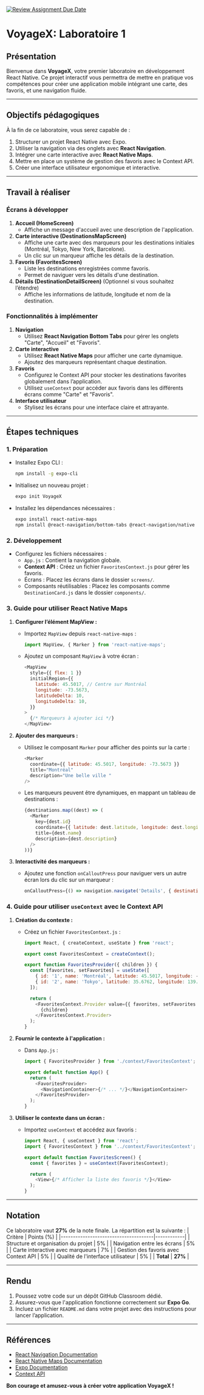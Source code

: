 [![Review Assignment Due Date](https://classroom.github.com/assets/deadline-readme-button-22041afd0340ce965d47ae6ef1cefeee28c7c493a6346c4f15d667ab976d596c.svg)](https://classroom.github.com/a/RpM7b7eS)
# VoyageX: Laboratoire 1

## Présentation
Bienvenue dans **VoyageX**, votre premier laboratoire en développement React Native. Ce projet interactif vous permettra de mettre en pratique vos compétences pour créer une application mobile intégrant une carte, des favoris, et une navigation fluide.

---

## Objectifs pédagogiques
À la fin de ce laboratoire, vous serez capable de :
1. Structurer un projet React Native avec Expo.
2. Utiliser la navigation via des onglets avec **React Navigation**.
3. Intégrer une carte interactive avec **React Native Maps**.
4. Mettre en place un système de gestion des favoris avec le Context API.
5. Créer une interface utilisateur ergonomique et interactive.

---

## Travail à réaliser
### Écrans à développer
1. **Accueil (HomeScreen)**
   - Affiche un message d'accueil avec une description de l'application.
2. **Carte interactive (DestinationsMapScreen)**
   - Affiche une carte avec des marqueurs pour les destinations initiales (Montréal, Tokyo, New York, Barcelone).
   - Un clic sur un marqueur affiche les détails de la destination.
3. **Favoris (FavoritesScreen)**
   - Liste les destinations enregistrées comme favoris.
   - Permet de naviguer vers les détails d'une destination.
4. **Détails (DestinationDetailScreen)** (Optionnel si vous souhaitez l’étendre)
   - Affiche les informations de latitude, longitude et nom de la destination.

### Fonctionnalités à implémenter
1. **Navigation**
   - Utilisez **React Navigation Bottom Tabs** pour gérer les onglets "Carte", "Accueil" et "Favoris".
2. **Carte interactive**
   - Utilisez **React Native Maps** pour afficher une carte dynamique.
   - Ajoutez des marqueurs représentant chaque destination.
3. **Favoris**
   - Configurez le Context API pour stocker les destinations favorites globalement dans l’application.
   - Utilisez `useContext` pour accéder aux favoris dans les différents écrans comme "Carte" et "Favoris".
4. **Interface utilisateur**
   - Stylisez les écrans pour une interface claire et attrayante.

---

## Étapes techniques
### 1. Préparation
- Installez Expo CLI :
  ```bash
  npm install -g expo-cli
  ```
- Initialisez un nouveau projet :
  ```bash
  expo init VoyageX
  ```
- Installez les dépendances nécessaires :
  ```bash
  expo install react-native-maps
  npm install @react-navigation/bottom-tabs @react-navigation/native react-native-screens react-native-safe-area-context react-native-gesture-handler react-native-reanimated react-native-vector-icons
  ```

### 2. Développement
- Configurez les fichiers nécessaires :
  - `App.js` : Contient la navigation globale.
  - **Context API** : Créez un fichier `FavoritesContext.js` pour gérer les favoris.
  - Écrans : Placez les écrans dans le dossier `screens/`.
  - Composants réutilisables : Placez les composants comme `DestinationCard.js` dans le dossier `components/`.

### 3. Guide pour utiliser React Native Maps
1. **Configurer l’élément MapView :**
   - Importez `MapView` depuis `react-native-maps` :
     ```javascript
     import MapView, { Marker } from 'react-native-maps';
     ```
   - Ajoutez un composant `MapView` à votre écran :
     ```javascript
     <MapView
       style={{ flex: 1 }}
       initialRegion={{
         latitude: 45.5017, // Centre sur Montréal
         longitude: -73.5673,
         latitudeDelta: 10,
         longitudeDelta: 10,
       }}
     >
       {/* Marqueurs à ajouter ici */}
     </MapView>
     ```

2. **Ajouter des marqueurs :**
   - Utilisez le composant `Marker` pour afficher des points sur la carte :
     ```javascript
     <Marker
       coordinate={{ latitude: 45.5017, longitude: -73.5673 }}
       title="Montréal"
       description="Une belle ville "
     />
     ```
   - Les marqueurs peuvent être dynamiques, en mappant un tableau de destinations :
     ```javascript
     {destinations.map((dest) => (
       <Marker
         key={dest.id}
         coordinate={{ latitude: dest.latitude, longitude: dest.longitude }}
         title={dest.name}
         description={dest.description}
       />
     ))}
     ```

3. **Interactivité des marqueurs :**
   - Ajoutez une fonction `onCalloutPress` pour naviguer vers un autre écran lors du clic sur un marqueur :
     ```javascript
     onCalloutPress={() => navigation.navigate('Details', { destination: dest })}
     ```

### 4. Guide pour utiliser `useContext` avec le Context API
1. **Création du contexte :**
   - Créez un fichier `FavoritesContext.js` :
     ```javascript
     import React, { createContext, useState } from 'react';

     export const FavoritesContext = createContext();

     export function FavoritesProvider({ children }) {
       const [favorites, setFavorites] = useState([
         { id: '1', name: 'Montréal', latitude: 45.5017, longitude: -73.5673 },
         { id: '2', name: 'Tokyo', latitude: 35.6762, longitude: 139.6503 },
       ]);

       return (
         <FavoritesContext.Provider value={{ favorites, setFavorites }}>
           {children}
         </FavoritesContext.Provider>
       );
     }
     ```

2. **Fournir le contexte à l'application :**
   - Dans `App.js` :
     ```javascript
     import { FavoritesProvider } from './context/FavoritesContext';

     export default function App() {
       return (
         <FavoritesProvider>
           <NavigationContainer>{/* ... */}</NavigationContainer>
         </FavoritesProvider>
       );
     }
     ```

3. **Utiliser le contexte dans un écran :**
   - Importez `useContext` et accédez aux favoris :
     ```javascript
     import React, { useContext } from 'react';
     import { FavoritesContext } from '../context/FavoritesContext';

     export default function FavoritesScreen() {
       const { favorites } = useContext(FavoritesContext);

       return (
         <View>{/* Afficher la liste des favoris */}</View>
       );
     }
     ```

---

## Notation
Ce laboratoire vaut **27%** de la note finale. La répartition est la suivante :
| Critère                              | Points (%) |
|--------------------------------------|------------|
| Structure et organisation du projet | 5%         |
| Navigation entre les écrans          | 5%         |
| Carte interactive avec marqueurs     | 7%         |
| Gestion des favoris avec Context API | 5%         |
| Qualité de l'interface utilisateur   | 5%         |
| **Total**                            | **27%**    |

---

## Rendu
1. Poussez votre code sur un dépôt GitHub Classroom dédié.
2. Assurez-vous que l'application fonctionne correctement sur **Expo Go**.
3. Incluez un fichier `README.md` dans votre projet avec des instructions pour lancer l’application.

---

## Références
- [React Navigation Documentation](https://reactnavigation.org/docs/getting-started)
- [React Native Maps Documentation](https://docs.expo.dev/versions/latest/sdk/map-view/)
- [Expo Documentation](https://docs.expo.dev/)
- [Context API](https://react.dev/reference/react/useContext)

**Bon courage et amusez-vous à créer votre application VoyageX !**
